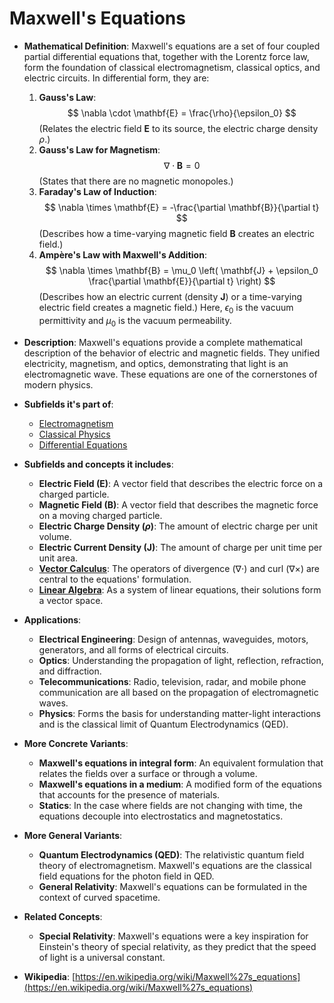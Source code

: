 # Maxwell's Equations

- **Mathematical Definition**: Maxwell's equations are a set of four coupled partial differential equations that, together with the Lorentz force law, form the foundation of classical electromagnetism, classical optics, and electric circuits. In differential form, they are:
    1.  **Gauss's Law**: $$ \nabla \cdot \mathbf{E} = \frac{\rho}{\epsilon_0} $$
        (Relates the electric field $\mathbf{E}$ to its source, the electric charge density $\rho$.)
    2.  **Gauss's Law for Magnetism**: $$ \nabla \cdot \mathbf{B} = 0 $$
        (States that there are no magnetic monopoles.)
    3.  **Faraday's Law of Induction**: $$ \nabla \times \mathbf{E} = -\frac{\partial \mathbf{B}}{\partial t} $$
        (Describes how a time-varying magnetic field $\mathbf{B}$ creates an electric field.)
    4.  **Ampère's Law with Maxwell's Addition**: $$ \nabla \times \mathbf{B} = \mu_0 \left( \mathbf{J} + \epsilon_0 \frac{\partial \mathbf{E}}{\partial t} \right) $$
        (Describes how an electric current (density $\mathbf{J}$) or a time-varying electric field creates a magnetic field.)
    Here, $\epsilon_0$ is the vacuum permittivity and $\mu_0$ is the vacuum permeability.

- **Description**: Maxwell's equations provide a complete mathematical description of the behavior of electric and magnetic fields. They unified electricity, magnetism, and optics, demonstrating that light is an electromagnetic wave. These equations are one of the cornerstones of modern physics.

- **Subfields it's part of**:
    - [Electromagnetism](https://en.wikipedia.org/wiki/Electromagnetism)
    - [Classical Physics](https://en.wikipedia.org/wiki/Classical_physics)
    - [Differential Equations](https://en.wikipedia.org/wiki/Differential_equation)

- **Subfields and concepts it includes**:
    - **Electric Field ($\mathbf{E}$)**: A vector field that describes the electric force on a charged particle.
    - **Magnetic Field ($\mathbf{B}$)**: A vector field that describes the magnetic force on a moving charged particle.
    - **Electric Charge Density ($\rho$)**: The amount of electric charge per unit volume.
    - **Electric Current Density ($\mathbf{J}$)**: The amount of charge per unit time per unit area.
    - **[Vector Calculus](../../../pure_mathematics/analysis/derivative.md)**: The operators of divergence ($\nabla \cdot$) and curl ($\nabla \times$) are central to the equations' formulation.
    - **[Linear Algebra](../../../pure_mathematics/linear_algebra/)**: As a system of linear equations, their solutions form a vector space.

- **Applications**:
    - **Electrical Engineering**: Design of antennas, waveguides, motors, generators, and all forms of electrical circuits.
    - **Optics**: Understanding the propagation of light, reflection, refraction, and diffraction.
    - **Telecommunications**: Radio, television, radar, and mobile phone communication are all based on the propagation of electromagnetic waves.
    - **Physics**: Forms the basis for understanding matter-light interactions and is the classical limit of Quantum Electrodynamics (QED).

- **More Concrete Variants**:
    - **Maxwell's equations in integral form**: An equivalent formulation that relates the fields over a surface or through a volume.
    - **Maxwell's equations in a medium**: A modified form of the equations that accounts for the presence of materials.
    - **Statics**: In the case where fields are not changing with time, the equations decouple into electrostatics and magnetostatics.

- **More General Variants**:
    - **Quantum Electrodynamics (QED)**: The relativistic quantum field theory of electromagnetism. Maxwell's equations are the classical field equations for the photon field in QED.
    - **General Relativity**: Maxwell's equations can be formulated in the context of curved spacetime.

- **Related Concepts**:
    - **Special Relativity**: Maxwell's equations were a key inspiration for Einstein's theory of special relativity, as they predict that the speed of light is a universal constant.

- **Wikipedia**: [https://en.wikipedia.org/wiki/Maxwell%27s_equations](https://en.wikipedia.org/wiki/Maxwell%27s_equations)
